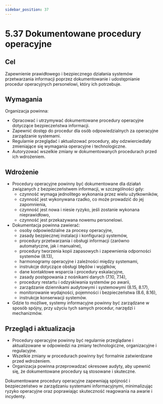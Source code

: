 ```yaml
---
sidebar_position: 37
---
```


# 5.37 Dokumentowane procedury operacyjne

## Cel

Zapewnienie prawidłowego i bezpiecznego działania systemów przetwarzania informacji poprzez dokumentowanie i udostępnianie procedur operacyjnych personelowi, który ich potrzebuje.

## Wymagania

Organizacja powinna:

- Opracować i utrzymywać dokumentowane procedury operacyjne dotyczące bezpieczeństwa informacji.
- Zapewnić dostęp do procedur dla osób odpowiedzialnych za operacyjne zarządzanie systemami.
- Regularnie przeglądać i aktualizować procedury, aby odzwierciedlały zmieniające się wymagania operacyjne i technologiczne.
- Autoryzować wszelkie zmiany w dokumentowanych procedurach przed ich wdrożeniem.

## Wdrożenie

- Procedury operacyjne powinny być dokumentowane dla działań związanych z bezpieczeństwem informacji, w szczególności gdy:
  - czynność wymaga jednolitego wykonania przez wielu użytkowników,
  - czynność jest wykonywana rzadko, co może prowadzić do jej zapomnienia,
  - czynność jest nowa i niesie ryzyko, jeśli zostanie wykonana nieprawidłowo,
  - czynność jest przekazywana nowemu personelowi.
- Dokumentacja powinna zawierać:
  - osoby odpowiedzialne za procesy operacyjne,
  - zasady bezpiecznej instalacji i konfiguracji systemów,
  - procedury przetwarzania i obsługi informacji (zarówno automatyczne, jak i manualne),
  - procedury tworzenia kopii zapasowych i zapewnienia odporności systemów (8.13),
  - harmonogramy operacyjne i zależności między systemami,
  - instrukcje dotyczące obsługi błędów i wyjątków,
  - dane kontaktowe wsparcia i procedury eskalacyjne,
  - zasady postępowania z nośnikami danych (7.10, 7.14),
  - procedury restartu i odzyskiwania systemów po awarii,
  - zarządzanie dziennikami audytowymi i systemowymi (8.15, 8.17),
  - monitorowanie wydajności, pojemności i bezpieczeństwa (8.6, 8.16),
  - instrukcje konserwacji systemów.
- Gdzie to możliwe, systemy informacyjne powinny być zarządzane w sposób spójny, przy użyciu tych samych procedur, narzędzi i mechanizmów.

## Przegląd i aktualizacja

- Procedury operacyjne powinny być regularnie przeglądane i aktualizowane w odpowiedzi na zmiany technologiczne, organizacyjne i regulacyjne.
- Wszelkie zmiany w procedurach powinny być formalnie zatwierdzane przed wdrożeniem.
- Organizacja powinna przeprowadzać okresowe audyty, aby upewnić się, że dokumentowane procedury są stosowane i skuteczne.

Dokumentowane procedury operacyjne zapewniają spójność i bezpieczeństwo w zarządzaniu systemami informacyjnymi, minimalizując ryzyko operacyjne oraz poprawiając skuteczność reagowania na awarie i incydenty.
